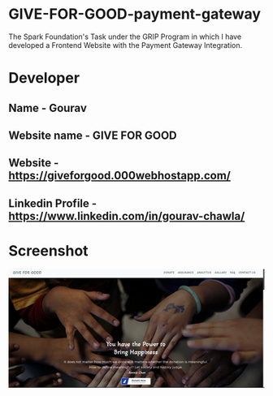# GIVE-FOR-GOOD-payment-gateway
The Spark Foundation's Task under the GRIP Program in which I have developed a Frontend Website with the Payment Gateway Integration.

# Developer 

Name - Gourav
---------------------------------------------------------------
Website name - GIVE FOR GOOD
----------------------------------------------------------------
Website - https://giveforgood.000webhostapp.com/
-----------------------------------------------------------------
Linkedin Profile - https://www.linkedin.com/in/gourav-chawla/
----
# Screenshot 
![image](https://github.com/GOURAV-CHAWLA/GIVE-FOR-GOOD/blob/main/GIVE%20FOR%20GOOD/img/image.png)
